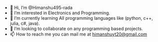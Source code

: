 - 👋 Hi, I’m @Himanshu495-rada
- 👀 I’m interested in Electronics and Programming.
- 🌱 I’m currently learning All programming languages like (python, c++, julia, c#, java).
- 💞️ I’m looking to collaborate on any programming based projects.
- 📫 How to reach me you can mail me at himanshuyt20@gmail.com

<!---
Himanshu495-rada/Himanshu495-rada is a ✨ special ✨ repository because its `README.md` (this file) appears on your GitHub profile.
You can click the Preview link to take a look at your changes.
--->

